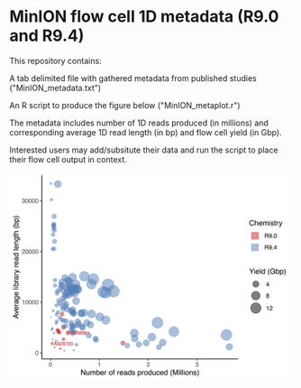 # MinION flow cell 1D metadata (R9.0 and R9.4) 

This repository contains:

A tab delimited file with gathered metadata from published studies ("MinION_metadata.txt")

An R script to produce the figure below ("MinION_metaplot.r")

The metadata includes number of 1D reads produced (in millions) and corresponding average 1D read length (in bp) and flow cell yield (in Gbp).

Interested users may add/subsitute their data and run the script to place their flow cell output in context.

![Screenshot](MinION_metaplot.png)
